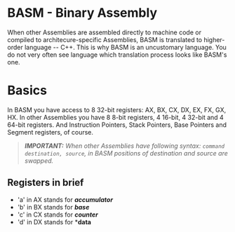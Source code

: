 # BASM - Binary Assembly

When other Assemblies are assembled directly to machine code or compiled to architecure-specific Assemblies, BASM is translated to higher-order language -- C++.
This is why BASM is an uncustomary language. You do not very often see language which translation process looks like BASM's one.

# Basics

In BASM you have access to 8 32-bit registers: AX, BX, CX, DX, EX, FX, GX, HX. In other Assemblies you have 8 8-bit registers, 4 16-bit, 4 32-bit and 4 64-bit registers. And Instruction Pointers, Stack Pointers, Base Pointers and Segment registers, of course.

> *__IMPORTANT:__ When other Assemblies have following syntax:
> `command destination, source`, in BASM positions of destination and 
> source are swapped.*
## Registers in brief
- 'a' in AX stands for *__accumulator__*
- 'b' in BX stands for *__base__*
- 'c' in CX stands for *__counter__*
- 'd' in DX stands for *__data__